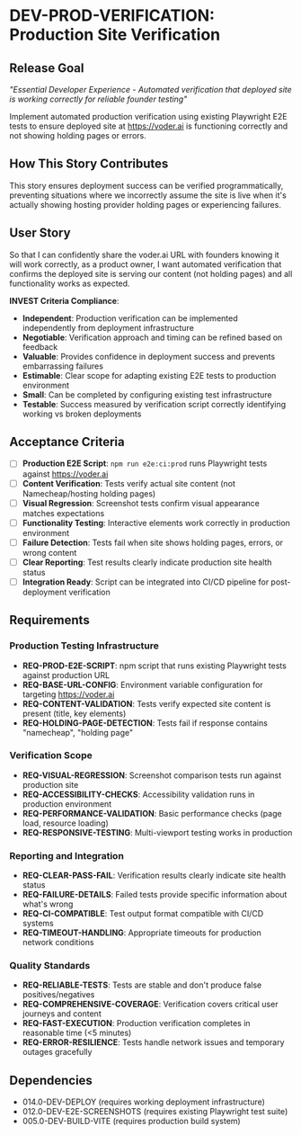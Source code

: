 # DEV-PROD-VERIFICATION: Production Site Verification

## Release Goal

_"Essential Developer Experience - Automated verification that deployed site is working correctly for reliable founder testing"_

Implement automated production verification using existing Playwright E2E tests to ensure deployed site at https://voder.ai is functioning correctly and not showing holding pages or errors.

## How This Story Contributes

This story ensures deployment success can be verified programmatically, preventing situations where we incorrectly assume the site is live when it's actually showing hosting provider holding pages or experiencing failures.

## User Story

So that I can confidently share the voder.ai URL with founders knowing it will work correctly, as a product owner, I want automated verification that confirms the deployed site is serving our content (not holding pages) and all functionality works as expected.

**INVEST Criteria Compliance**:

- **Independent**: Production verification can be implemented independently from deployment infrastructure
- **Negotiable**: Verification approach and timing can be refined based on feedback
- **Valuable**: Provides confidence in deployment success and prevents embarrassing failures
- **Estimable**: Clear scope for adapting existing E2E tests to production environment
- **Small**: Can be completed by configuring existing test infrastructure
- **Testable**: Success measured by verification script correctly identifying working vs broken deployments

## Acceptance Criteria

- [ ] **Production E2E Script**: `npm run e2e:ci:prod` runs Playwright tests against https://voder.ai
- [ ] **Content Verification**: Tests verify actual site content (not Namecheap/hosting holding pages)
- [ ] **Visual Regression**: Screenshot tests confirm visual appearance matches expectations
- [ ] **Functionality Testing**: Interactive elements work correctly in production environment
- [ ] **Failure Detection**: Tests fail when site shows holding pages, errors, or wrong content
- [ ] **Clear Reporting**: Test results clearly indicate production site health status
- [ ] **Integration Ready**: Script can be integrated into CI/CD pipeline for post-deployment verification

## Requirements

### Production Testing Infrastructure

- **REQ-PROD-E2E-SCRIPT**: npm script that runs existing Playwright tests against production URL
- **REQ-BASE-URL-CONFIG**: Environment variable configuration for targeting https://voder.ai
- **REQ-CONTENT-VALIDATION**: Tests verify expected site content is present (title, key elements)
- **REQ-HOLDING-PAGE-DETECTION**: Tests fail if response contains "namecheap", "holding page"

### Verification Scope

- **REQ-VISUAL-REGRESSION**: Screenshot comparison tests run against production site
- **REQ-ACCESSIBILITY-CHECKS**: Accessibility validation runs in production environment
- **REQ-PERFORMANCE-VALIDATION**: Basic performance checks (page load, resource loading)
- **REQ-RESPONSIVE-TESTING**: Multi-viewport testing works in production

### Reporting and Integration

- **REQ-CLEAR-PASS-FAIL**: Verification results clearly indicate site health status
- **REQ-FAILURE-DETAILS**: Failed tests provide specific information about what's wrong
- **REQ-CI-COMPATIBLE**: Test output format compatible with CI/CD systems
- **REQ-TIMEOUT-HANDLING**: Appropriate timeouts for production network conditions

### Quality Standards

- **REQ-RELIABLE-TESTS**: Tests are stable and don't produce false positives/negatives
- **REQ-COMPREHENSIVE-COVERAGE**: Verification covers critical user journeys and content
- **REQ-FAST-EXECUTION**: Production verification completes in reasonable time (<5 minutes)
- **REQ-ERROR-RESILIENCE**: Tests handle network issues and temporary outages gracefully

## Dependencies

- 014.0-DEV-DEPLOY (requires working deployment infrastructure)
- 012.0-DEV-E2E-SCREENSHOTS (requires existing Playwright test suite)
- 005.0-DEV-BUILD-VITE (requires production build system)
